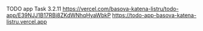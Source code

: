 TODO app
Task 3.2.11
https://vercel.com/basova-katena-listru/todo-app/E39NJJ1B17RBi8ZKdWNhqHyaWbkP
https://todo-app-basova-katena-listru.vercel.app
